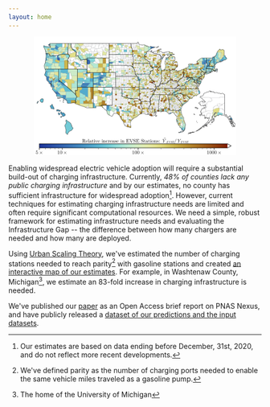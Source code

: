 ```yaml
---
layout: home
---
```


<p align="center">
    <a href="{% link map.html %}">
        <img width="80%" src="assets/ev_pop_residuals.svg"/>
    </a>
</p>

Enabling widespread electric vehicle adoption will require a substantial build-out of charging infrastructure.
Currently, _48% of counties lack any public charging infrastructure_ and by our estimates, no county has sufficient infrastructure for widespread adoption[^1].
However, current techniques for estimating charging infrastructure needs are limited and often require significant computational resources.
We need a simple, robust framework for estimating infrastructure needs and evaluating the Infrastructure Gap -- the difference between how many chargers are needed and how many are deployed.

Using [Urban Scaling Theory][scale], we've estimated the number of charging stations needed to reach parity[^2] with gasoline stations and created [an interactive map of our estimates][map].
For example, in Washtenaw County, Michigan[^3], we estimate an 83-fold increase in charging infrastructure is needed.

We've published our [paper] as an Open Access brief report on PNAS Nexus, and have publicly released a [dataset of our predictions and the input datasets](dataset).


[scale]: https://www.ted.com/talks/geoffrey_west_the_surprising_math_of_cities_and_corporations?utm_campaign=tedspread&utm_medium=referral&utm_source=tedcomshare
[map]: map.html
[paper]: https://doi.org/10.1093/pnasnexus/pgad341
[dataset]: https://doi.org/10.5281/zenodo.5784659

[^1]: Our estimates are based on data ending before December, 31st, 2020, and do not reflect more recent developments.
[^2]: We've defined parity as the number of charging ports needed to enable the same vehicle miles traveled as a gasoline pump.
[^3]: The home of the University of Michigan
